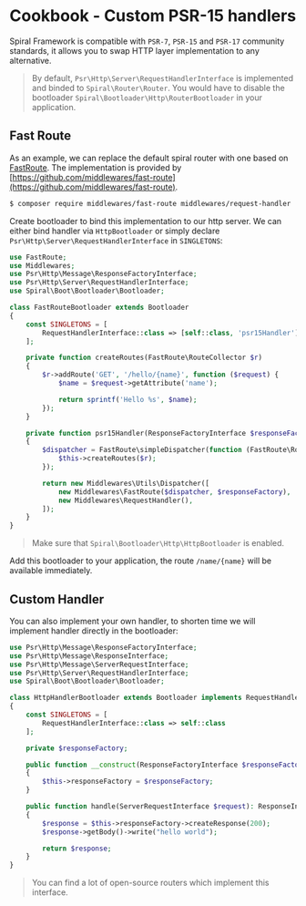 # Cookbook - Custom PSR-15 handlers
Spiral Framework is compatible with `PSR-7`, `PSR-15` and `PSR-17` community standards, it allows you to swap HTTP layer implementation to any alternative.

> By default, `Psr\Http\Server\RequestHandlerInterface` is implemented and binded to `Spiral\Router\Router`. You would have to disable
the bootloader `Spiral\Bootloader\Http\RouterBootloader` in your application.

## Fast Route
As an example, we can replace the default spiral router with one based on [FastRoute](https://github.com/nikic/FastRoute). The implementation
is provided by [https://github.com/middlewares/fast-route](https://github.com/middlewares/fast-route).

```bash
$ composer require middlewares/fast-route middlewares/request-handler
```

Create bootloader to bind this implementation to our http server. We can either bind handler via `HttpBootloader` or simply
declare `Psr\Http\Server\RequestHandlerInterface` in `SINGLETONS`:

```php
use FastRoute;
use Middlewares;
use Psr\Http\Message\ResponseFactoryInterface;
use Psr\Http\Server\RequestHandlerInterface;
use Spiral\Boot\Bootloader\Bootloader;

class FastRouteBootloader extends Bootloader
{
    const SINGLETONS = [
        RequestHandlerInterface::class => [self::class, 'psr15Handler']
    ];

    private function createRoutes(FastRoute\RouteCollector $r)
    {
        $r->addRoute('GET', '/hello/{name}', function ($request) {
            $name = $request->getAttribute('name');

            return sprintf('Hello %s', $name);
        });
    }

    private function psr15Handler(ResponseFactoryInterface $responseFactory)
    {
        $dispatcher = FastRoute\simpleDispatcher(function (FastRoute\RouteCollector $r) {
            $this->createRoutes($r);
        });

        return new Middlewares\Utils\Dispatcher([
            new Middlewares\FastRoute($dispatcher, $responseFactory),
            new Middlewares\RequestHandler(),
        ]);
    }
}
```

> Make sure that `Spiral\Bootloader\Http\HttpBootloader` is enabled.

Add this bootloader to your application, the route `/name/{name}` will be available immediately.

## Custom Handler
You can also implement your own handler, to shorten time we will implement handler directly in the bootloader:

```php
use Psr\Http\Message\ResponseFactoryInterface;
use Psr\Http\Message\ResponseInterface;
use Psr\Http\Message\ServerRequestInterface;
use Psr\Http\Server\RequestHandlerInterface;
use Spiral\Boot\Bootloader\Bootloader;

class HttpHandlerBootloader extends Bootloader implements RequestHandlerInterface
{
    const SINGLETONS = [
        RequestHandlerInterface::class => self::class
    ];

    private $responseFactory;

    public function __construct(ResponseFactoryInterface $responseFactory)
    {
        $this->responseFactory = $responseFactory;
    }

    public function handle(ServerRequestInterface $request): ResponseInterface
    {
        $response = $this->responseFactory->createResponse(200);
        $response->getBody()->write("hello world");

        return $response;
    }
}
```

> You can find a lot of open-source routers which implement this interface.

